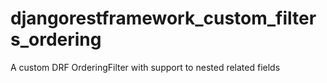# djangorestframework_custom_filters_ordering
A custom DRF OrderingFilter with support to nested related fields
